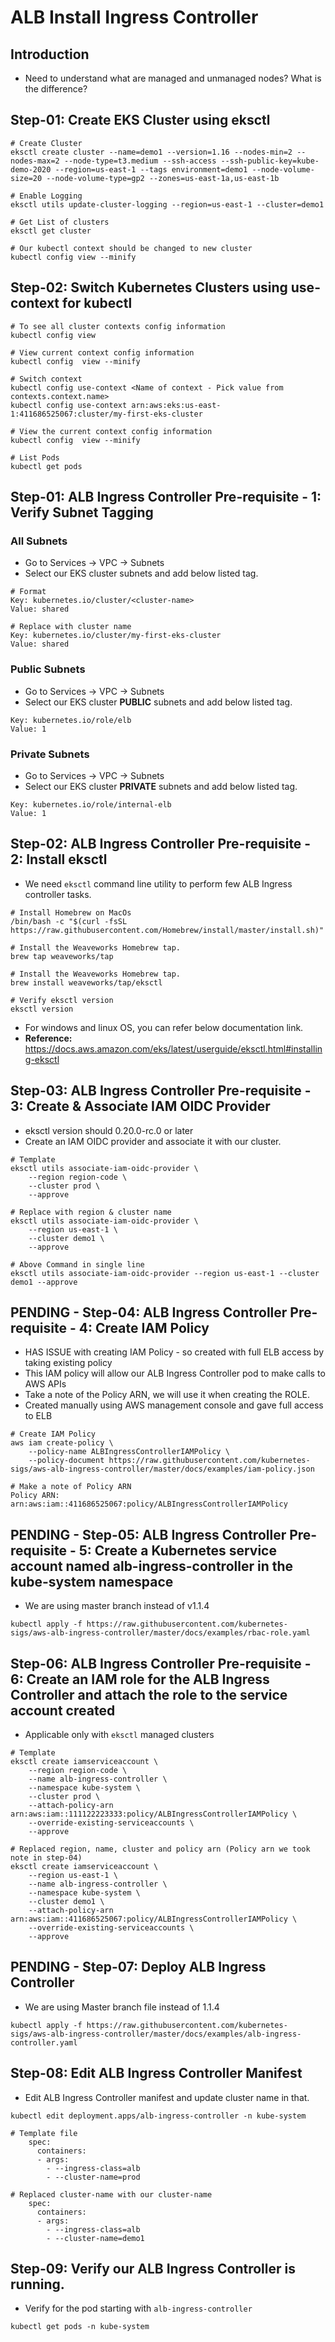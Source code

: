 # ALB Install Ingress Controller

## Introduction
-  Need to understand what are managed and unmanaged nodes? What is the difference? 

## Step-01: Create EKS Cluster using eksctl
```
# Create Cluster
eksctl create cluster --name=demo1 --version=1.16 --nodes-min=2 --nodes-max=2 --node-type=t3.medium --ssh-access --ssh-public-key=kube-demo-2020 --region=us-east-1 --tags environment=demo1 --node-volume-size=20 --node-volume-type=gp2 --zones=us-east-1a,us-east-1b

# Enable Logging
eksctl utils update-cluster-logging --region=us-east-1 --cluster=demo1

# Get List of clusters
eksctl get cluster

# Our kubectl context should be changed to new cluster
kubectl config view --minify
```

## Step-02: Switch Kubernetes Clusters using use-context for kubectl
```
# To see all cluster contexts config information
kubectl config view

# View current context config information
kubectl config  view --minify

# Switch context 
kubectl config use-context <Name of context - Pick value from contexts.context.name>
kubectl config use-context arn:aws:eks:us-east-1:411686525067:cluster/my-first-eks-cluster

# View the current context config information
kubectl config  view --minify

# List Pods
kubectl get pods
```

## Step-01: ALB Ingress Controller Pre-requisite - 1: Verify Subnet Tagging
### All Subnets
- Go to Services -> VPC -> Subnets
- Select our EKS cluster subnets and add below listed tag.
```
# Format
Key: kubernetes.io/cluster/<cluster-name> 
Value: shared

# Replace with cluster name
Key: kubernetes.io/cluster/my-first-eks-cluster
Value: shared
```
### Public Subnets
- Go to Services -> VPC -> Subnets
- Select our EKS cluster **PUBLIC** subnets and add below listed tag.
```
Key: kubernetes.io/role/elb
Value: 1
```

### Private Subnets
- Go to Services -> VPC -> Subnets
- Select our EKS cluster **PRIVATE** subnets and add below listed tag.
```
Key: kubernetes.io/role/internal-elb
Value: 1
```

## Step-02: ALB Ingress Controller Pre-requisite - 2: Install eksctl
- We need `eksctl` command line utility to perform few ALB Ingress controller tasks.
```
# Install Homebrew on MacOs
/bin/bash -c "$(curl -fsSL https://raw.githubusercontent.com/Homebrew/install/master/install.sh)"

# Install the Weaveworks Homebrew tap.
brew tap weaveworks/tap

# Install the Weaveworks Homebrew tap.
brew install weaveworks/tap/eksctl

# Verify eksctl version
eksctl version
```
- For windows and linux OS, you can refer below documentation link. 
- **Reference:** https://docs.aws.amazon.com/eks/latest/userguide/eksctl.html#installing-eksctl

## Step-03: ALB Ingress Controller Pre-requisite - 3: Create & Associate IAM OIDC Provider
- eksctl version should 0.20.0-rc.0 or later 
- Create an IAM OIDC provider and associate it with our cluster.
```
# Template
eksctl utils associate-iam-oidc-provider \
    --region region-code \
    --cluster prod \
    --approve

# Replace with region & cluster name
eksctl utils associate-iam-oidc-provider \
    --region us-east-1 \
    --cluster demo1 \
    --approve

# Above Command in single line
eksctl utils associate-iam-oidc-provider --region us-east-1 --cluster demo1 --approve
```

## PENDING - Step-04: ALB Ingress Controller Pre-requisite - 4: Create IAM Policy
- HAS ISSUE with creating IAM Policy - so created with full ELB access by taking existing policy
- This IAM policy will allow our ALB Ingress Controller pod to make calls to AWS APIs
- Take a note of the Policy ARN, we will use it when creating the ROLE. 
- Created manually using AWS management console and gave full access to ELB
```
# Create IAM Policy
aws iam create-policy \
    --policy-name ALBIngressControllerIAMPolicy \
    --policy-document https://raw.githubusercontent.com/kubernetes-sigs/aws-alb-ingress-controller/master/docs/examples/iam-policy.json

# Make a note of Policy ARN    
Policy ARN:  arn:aws:iam::411686525067:policy/ALBIngressControllerIAMPolicy
```

## PENDING - Step-05: ALB Ingress Controller Pre-requisite - 5: Create a Kubernetes service account named alb-ingress-controller in the kube-system namespace
- We are using master branch instead of v1.1.4 
```
kubectl apply -f https://raw.githubusercontent.com/kubernetes-sigs/aws-alb-ingress-controller/master/docs/examples/rbac-role.yaml
```

## Step-06: ALB Ingress Controller Pre-requisite - 6: Create an IAM role for the ALB Ingress Controller and attach the role to the service account created
- Applicable only with `eksctl` managed clusters
```
# Template
eksctl create iamserviceaccount \
    --region region-code \
    --name alb-ingress-controller \
    --namespace kube-system \
    --cluster prod \
    --attach-policy-arn arn:aws:iam::111122223333:policy/ALBIngressControllerIAMPolicy \
    --override-existing-serviceaccounts \
    --approve

# Replaced region, name, cluster and policy arn (Policy arn we took note in step-04)
eksctl create iamserviceaccount \
    --region us-east-1 \
    --name alb-ingress-controller \
    --namespace kube-system \
    --cluster demo1 \
    --attach-policy-arn arn:aws:iam::411686525067:policy/ALBIngressControllerIAMPolicy \
    --override-existing-serviceaccounts \
    --approve
```

## PENDING - Step-07: Deploy ALB Ingress Controller
- We are using Master branch file instead of 1.1.4
```
kubectl apply -f https://raw.githubusercontent.com/kubernetes-sigs/aws-alb-ingress-controller/master/docs/examples/alb-ingress-controller.yaml
```

## Step-08: Edit ALB Ingress Controller Manifest
- Edit ALB Ingress Controller manifest and update cluster name in that. 
```
kubectl edit deployment.apps/alb-ingress-controller -n kube-system

# Template file  
    spec:
      containers:
      - args:
        - --ingress-class=alb
        - --cluster-name=prod

# Replaced cluster-name with our cluster-name
    spec:
      containers:
      - args:
        - --ingress-class=alb
        - --cluster-name=demo1
```

## Step-09: Verify our ALB Ingress Controller is running. 
- Verify for the pod starting with `alb-ingress-controller`
```
kubectl get pods -n kube-system
```
